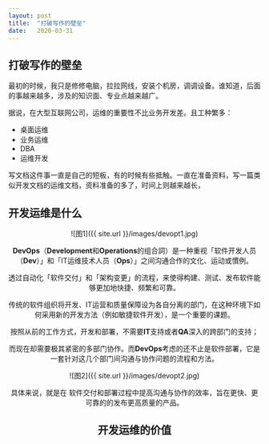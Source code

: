 ```yaml
---
layout: post
title:  "打破写作的壁垒"
date:   2020-03-31
---
```


## 打破写作的壁垒

最初的时候，我只是修修电脑，拉拉网线，安装个机房，调调设备。谁知道，后面的事越来越多，涉及的知识面、专业点越来越广。

据说，在大型互联网公司，运维的重要性不比业务开发差。且工种繁多：

* 桌面运维
* 业务运维
* DBA
* 运维开发

写文档这件事一直是自己的短板，有的时候有些抵触。一直在准备资料，写一篇类似开发文档的运维文档，资料准备的多了，时间上则越来越长，

## 开发运维是什么

<div align=center>![图1]({{ site.url }}/images/devopt1.jpg)

**DevOps**（**Development**和**Operations**的组合詞）是一种重视「软件开发人员（**Dev**）」和「IT运维技术人员（**Ops**）」之间沟通合作的文化、运动或慣例。

透过自动化「软件交付」和「架构变更」的流程，来使得构建、测试、发布软件能够更加地快捷、频繁和可靠。

传统的软件组织将开发、IT运营和质量保障设为各自分离的部门，在这种环境下如何采用新的开发方法（例如敏捷软件开发），是一个重要的课题。

按照从前的工作方式，开发和部署，不需要**IT**支持或者**QA**深入的跨部门的支持；

而现在却需要极其紧密的多部门协作。而**DevOps**考虑的还不止是软件部署，它是一套针对这几个部门间沟通与协作问题的流程和方法。

<div align=center>![图2]({{ site.url }}/images/devopt2.jpg)

具体来说，就是在  软件交付和部署过程中提高沟通与协作的效率，旨在更快、更可靠的的发布更高质量的产品。

## 开发运维的价值




